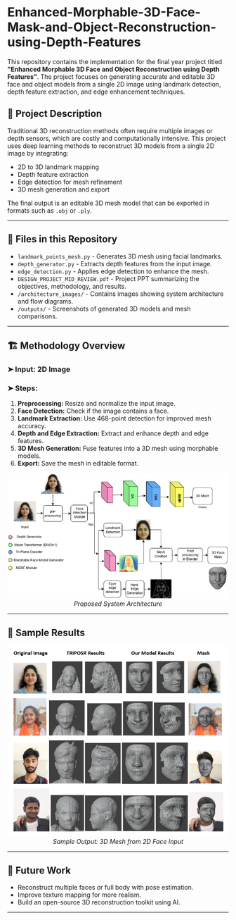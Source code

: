 # Enhanced-Morphable-3D-Face-Mask-and-Object-Reconstruction-using-Depth-Features

This repository contains the implementation for the final year project titled **"Enhanced Morphable 3D Face and Object Reconstruction using Depth Features"**. The project focuses on generating accurate and editable 3D face and object models from a single 2D image using landmark detection, depth feature extraction, and edge enhancement techniques.

## 📌 Project Description

Traditional 3D reconstruction methods often require multiple images or depth sensors, which are costly and computationally intensive. This project uses deep learning methods to reconstruct 3D models from a single 2D image by integrating:

- 2D to 3D landmark mapping
- Depth feature extraction
- Edge detection for mesh refinement
- 3D mesh generation and export

The final output is an editable 3D mesh model that can be exported in formats such as `.obj` or `.ply`.

---

## 🧾 Files in this Repository

- `landmark_points_mesh.py` - Generates 3D mesh using facial landmarks.
- `depth_generator.py` - Extracts depth features from the input image.
- `edge_detection.py` - Applies edge detection to enhance the mesh.
- `DESIGN_PROJECT_MID_REVIEW.pdf` - Project PPT summarizing the objectives, methodology, and results.
- `/architecture_images/` - Contains images showing system architecture and flow diagrams.
- `/outputs/` - Screenshots of generated 3D models and mesh comparisons.

---

## 🏗️ Methodology Overview

### ➤ Input: 2D Image  
### ➤ Steps:
1. **Preprocessing:** Resize and normalize the input image.
2. **Face Detection:** Check if the image contains a face.
3. **Landmark Extraction:** Use 468-point detection for improved mesh accuracy.
4. **Depth and Edge Extraction:** Extract and enhance depth and edge features.
5. **3D Mesh Generation:** Fuse features into a 3D mesh using morphable models.
6. **Export:** Save the mesh in editable format.

<p align="center">
  <img src="new.jpg" width="500" />
  <br>
  <em>Proposed System Architecture</em>
</p>

---

## 🧪 Sample Results

<p align="center">
  <img src="visual results.png" width="500" />
  <br>
  <em>Sample Output: 3D Mesh from 2D Face Input</em>
</p>

---

## 🔮 Future Work

- Reconstruct multiple faces or full body with pose estimation.
- Improve texture mapping for more realism.
- Build an open-source 3D reconstruction toolkit using AI.

---


